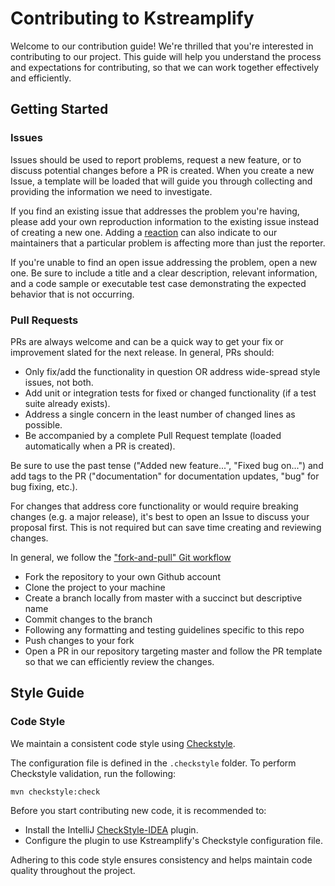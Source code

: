 # Contributing to Kstreamplify

Welcome to our contribution guide! We're thrilled that you're interested in contributing to our project. This guide will
help you understand the process and expectations for contributing, so that we can work together effectively and
efficiently.

## Getting Started

### Issues

Issues should be used to report problems, request a new feature, or to discuss potential changes before a PR is created.
When you create a new Issue, a template will be loaded that will guide you through collecting and providing the
information we need to investigate.

If you find an existing issue that addresses the problem you're having, please add your own reproduction information to
the existing issue instead of creating a new one. Adding
a [reaction](https://github.blog/2016-03-10-add-reactions-to-pull-requests-issues-and-comments/) can also indicate to
our maintainers that a particular problem is affecting more than just the reporter.

If you're unable to find an open issue addressing the problem, open a new one. Be sure to include a title and a clear
description, relevant information, and a code sample or executable test case demonstrating the expected behavior that is
not occurring.

### Pull Requests

PRs are always welcome and can be a quick way to get your fix or improvement slated for the next release. In general,
PRs should:

- Only fix/add the functionality in question OR address wide-spread style issues, not both.
- Add unit or integration tests for fixed or changed functionality (if a test suite already exists).
- Address a single concern in the least number of changed lines as possible.
- Be accompanied by a complete Pull Request template (loaded automatically when a PR is created).

Be sure to use the past tense ("Added new feature...", "Fixed bug on...") and add tags to the PR ("documentation" for
documentation updates, "bug" for bug fixing, etc.).

For changes that address core functionality or would require breaking changes (e.g. a major release), it's best to open
an Issue to discuss your proposal first. This is not required but can save time creating and reviewing changes.

In general, we follow the ["fork-and-pull" Git workflow](https://github.com/susam/gitpr)

- Fork the repository to your own Github account
- Clone the project to your machine
- Create a branch locally from master with a succinct but descriptive name
- Commit changes to the branch
- Following any formatting and testing guidelines specific to this repo
- Push changes to your fork
- Open a PR in our repository targeting master and follow the PR template so that we can efficiently review the changes.

## Style Guide

### Code Style

We maintain a consistent code style using [Checkstyle](https://checkstyle.sourceforge.io/).

The configuration file is defined in the `.checkstyle` folder.
To perform Checkstyle validation, run the following:

```bash
mvn checkstyle:check
```

Before you start contributing new code, it is recommended to:

- Install the IntelliJ [CheckStyle-IDEA](https://plugins.jetbrains.com/plugin/1065-checkstyle-idea) plugin.
- Configure the plugin to use Kstreamplify's Checkstyle configuration file.

Adhering to this code style ensures consistency and helps maintain code quality throughout the project.
